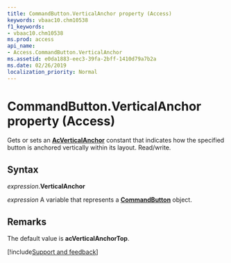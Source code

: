 ```yaml
---
title: CommandButton.VerticalAnchor property (Access)
keywords: vbaac10.chm10538
f1_keywords:
- vbaac10.chm10538
ms.prod: access
api_name:
- Access.CommandButton.VerticalAnchor
ms.assetid: e0da1883-eec3-39fa-2bff-1410d79a7b2a
ms.date: 02/26/2019
localization_priority: Normal
---
```



# CommandButton.VerticalAnchor property (Access)

Gets or sets an **[AcVerticalAnchor](Access.AcVerticalAnchor.md)** constant that indicates how the specified button is anchored vertically within its layout. Read/write.


## Syntax

_expression_.**VerticalAnchor**

_expression_ A variable that represents a **[CommandButton](Access.CommandButton.md)** object.


## Remarks

The default value is **acVerticalAnchorTop**.




[!include[Support and feedback](~/includes/feedback-boilerplate.md)]